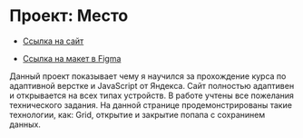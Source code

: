 # Проект: Место

- [Ссылка на сайт](https://alex-garshin.github.io/mesto/)

- [Ссылка на макет в Figma](https://www.figma.com/file/2cn9N9jSkmxD84oJik7xL7/JavaScript.-Sprint-4?node-id=0%3A1)

Данный проект показывает чему я научился за прохождение курса по адаптивной верстке и JavaScript от Яндекса.
Сайт полностью адаптивен и открывается на всех типах устройств.
В работе учтены все пожелания технического задания.
На данной странице продемонстрированы такие технологии, как: Grid, открытие и закрытие попапа с сохранинем данных.
